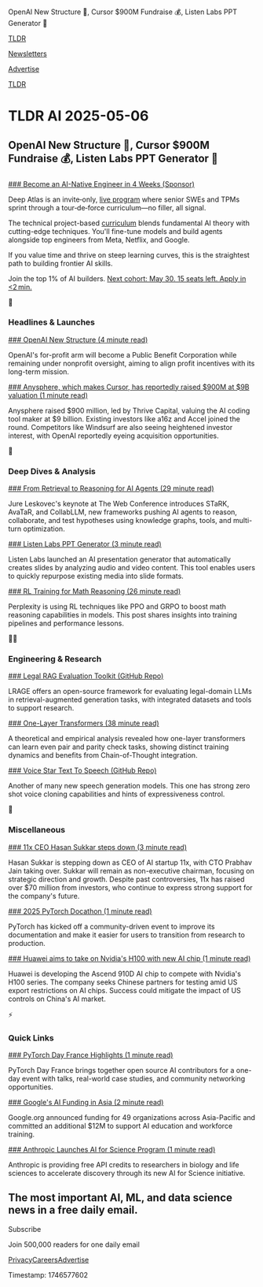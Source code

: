 OpenAI New Structure 🚀, Cursor $900M Fundraise 💰, Listen Labs PPT Generator 🎁

[TLDR](/)

[Newsletters](/newsletters)

[Advertise](https://advertise.tldr.tech/)

[TLDR](/)

# TLDR AI 2025-05-06

## OpenAI New Structure 🚀, Cursor $900M Fundraise 💰, Listen Labs PPT Generator 🎁

### 

[### Become an AI-Native Engineer in 4 Weeks (Sponsor)](https://www.deepatlas.ai/get-started?utm_source=tldr-newsletter&amp;utm_medium=email&amp;utm_campaign=may-25-tldr-ai)

Deep Atlas is an invite‑only, [live program](https://www.deepatlas.ai/get-started?utm_source=tldr-newsletter&utm_medium=email&utm_campaign=may-25-tldr-ai) where senior SWEs and TPMs sprint through a tour‑de‑force curriculum—no filler, all signal.

The technical project-based [curriculum](https://www.deepatlas.ai/get-started?utm_source=tldr-newsletter&utm_medium=email&utm_campaign=may-25-tldr-ai) blends fundamental AI theory with cutting-edge techniques. You'll fine-tune models and build agents alongside top engineers from Meta, Netflix, and Google.

If you value time and thrive on steep learning curves, this is the straightest path to building frontier AI skills.

Join the top 1% of AI builders. [Next cohort: May 30. 15 seats left. Apply in <2 min.](https://www.deepatlas.ai/get-started?utm_source=tldr-newsletter&utm_medium=email&utm_campaign=may-25-tldr-ai)

🚀

### Headlines & Launches

[### OpenAI New Structure (4 minute read)](https://openai.com/index/evolving-our-structure/?utm_source=tldrai)

OpenAI's for-profit arm will become a Public Benefit Corporation while remaining under nonprofit oversight, aiming to align profit incentives with its long-term mission.

[### Anysphere, which makes Cursor, has reportedly raised $900M at $9B valuation (1 minute read)](https://techcrunch.com/2025/05/04/cursor-is-reportedly-raising-funds-at-9-billion-valuation-from-thrive-a16z-and-accel/?utm_source=tldrai)

Anysphere raised $900 million, led by Thrive Capital, valuing the AI coding tool maker at $9 billion. Existing investors like a16z and Accel joined the round. Competitors like Windsurf are also seeing heightened investor interest, with OpenAI reportedly eyeing acquisition opportunities.

🧠

### Deep Dives & Analysis

[### From Retrieval to Reasoning for AI Agents (29 minute read)](http://i.stanford.edu/~jure/pub/talks2/leskovec-relational-www_keynote-apr25v2.pdf?utm_source=tldrai)

Jure Leskovec's keynote at The Web Conference introduces STaRK, AvaTaR, and CollabLLM, new frameworks pushing AI agents to reason, collaborate, and test hypotheses using knowledge graphs, tools, and multi-turn optimization.

[### Listen Labs PPT Generator (3 minute read)](https://listenlabs.ai/blog/ppt-generator?utm_source=tldrai)

Listen Labs launched an AI presentation generator that automatically creates slides by analyzing audio and video content. This tool enables users to quickly repurpose existing media into slide formats.

[### RL Training for Math Reasoning (26 minute read)](https://www.perplexity.ai/hub/blog/rl-training-for-math-reasoning?utm_source=tldrai)

Perplexity is using RL techniques like PPO and GRPO to boost math reasoning capabilities in models. This post shares insights into training pipelines and performance lessons.

👨‍💻

### Engineering & Research

[### Legal RAG Evaluation Toolkit (GitHub Repo)](https://github.com/hoorangyee/lrage?utm_source=tldrai)

LRAGE offers an open-source framework for evaluating legal-domain LLMs in retrieval-augmented generation tasks, with integrated datasets and tools to support research.

[### One-Layer Transformers (38 minute read)](https://arxiv.org/abs/2505.00926?utm_source=tldrai)

A theoretical and empirical analysis revealed how one-layer transformers can learn even pair and parity check tasks, showing distinct training dynamics and benefits from Chain-of-Thought integration.

[### Voice Star Text To Speech (GitHub Repo)](https://github.com/jasonppy/VoiceStar?utm_source=tldrai)

Another of many new speech generation models. This one has strong zero shot voice cloning capabilities and hints of expressiveness control.

🎁

### Miscellaneous

[### 11x CEO Hasan Sukkar steps down (3 minute read)](https://techcrunch.com/2025/05/05/11x-ceo-hasan-sukkar-steps-down/?utm_source=tldrai)

Hasan Sukkar is stepping down as CEO of AI startup 11x, with CTO Prabhav Jain taking over. Sukkar will remain as non-executive chairman, focusing on strategic direction and growth. Despite past controversies, 11x has raised over $70 million from investors, who continue to express strong support for the company's future.

[### 2025 PyTorch Docathon (1 minute read)](https://pytorch.org/blog/docathon-2025/?utm_source=tldrai)

PyTorch has kicked off a community-driven event to improve its documentation and make it easier for users to transition from research to production.

[### Huawei aims to take on Nvidia's H100 with new AI chip (1 minute read)](https://techcrunch.com/2025/04/28/huawei-aims-to-take-on-nvidias-h100-with-new-ai-chip/?utm_source=tldrai)

Huawei is developing the Ascend 910D AI chip to compete with Nvidia's H100 series. The company seeks Chinese partners for testing amid US export restrictions on AI chips. Success could mitigate the impact of US controls on China's AI market.

⚡️

### Quick Links

[### PyTorch Day France Highlights (1 minute read)](https://pytorch.org/blog/pt-day-france-featured-sessions/?utm_source=tldrai)

PyTorch Day France brings together open source AI contributors for a one-day event with talks, real-world case studies, and community networking opportunities.

[### Google's AI Funding in Asia (2 minute read)](https://blog.google/around-the-globe/google-asia/ai-opportunity-fund-asia-pacific/?utm_source=tldrai)

Google.org announced funding for 49 organizations across Asia-Pacific and committed an additional $12M to support AI education and workforce training.

[### Anthropic Launches AI for Science Program (1 minute read)](https://www.anthropic.com/news/ai-for-science-program?utm_source=tldrai)

Anthropic is providing free API credits to researchers in biology and life sciences to accelerate discovery through its new AI for Science initiative.

## The most important AI, ML, and data science news in a free daily email.

Subscribe

Join 500,000 readers for one daily email

[Privacy](/privacy)[Careers](https://jobs.ashbyhq.com/tldr.tech)[Advertise](/ai/advertise)

Timestamp: 1746577602